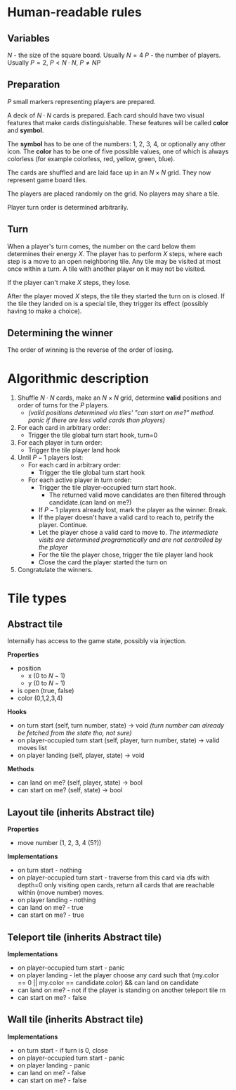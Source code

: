 
# Human-readable rules

## Variables

$N$ - the size of the square board. Usually $N=4$
$P$ - the number of players. Usually $P = 2$, $P < N\cdot N$, $P \neq NP$

## Preparation

$P$ small markers representing players are prepared.

A deck of $N\cdot N$ cards is prepared. Each card should have two visual features that make cards distinguishable. These features will be called **color** and **symbol**.

The **symbol** has to be one of the numbers: 1, 2, 3, 4, or optionally any other icon.
The **color** has to be one of five possible values, one of which is always colorless (for example colorless, red, yellow, green, blue).

The cards are shuffled and are laid face up in an $N \times N$ grid. They now represent game board tiles.

The players are placed randomly on the grid. No players may share a tile.

Player turn order is determined arbitrarily.

## Turn

When a player's turn comes, the number on the card below them determines their energy $X$. The player has to perform $X$ steps, where each step is a move to an open neighboring tile. Any tile may be visited at most once within a turn. A tile with another player on it may not be visited.

If the player can't make $X$ steps, they lose.

After the player moved $X$ steps, the tile they started the turn on is closed. If the tile they landed on is a special tile, they trigger its effect (possibly having to make a choice).

## Determining the winner

The order of winning is the reverse of the order of losing.

# Algorithmic description

1. Shuffle $N\cdot N$ cards, make an $N \times N$ grid, determine **valid** positions and order of turns for the $P$ players.
	- *(valid positions determined via tiles' "can start on me?" method. panic if there are less valid cards than players)*
2. For each card in arbitrary order:
	- Trigger the tile global turn start hook, turn=0
3. For each player in turn order:
	- Trigger the tile player land hook
4. Until $P-1$ players lost:
	- For each card in arbitrary order:
		- Trigger the tile global turn start hook
	- For each active player in turn order:
		- Trigger the tile player-occupied turn start hook.
			- The returned valid move candidates are then filtered through candidate.(can land on me?)
		- If $P-1$ players already lost, mark the player as the winner. Break.
		- If the player doesn't have a valid card to reach to, petrify the player. Continue.
		- Let the player chose a valid card to move to. *The intermediate visits are determined programatically and are not controlled by the player*
		- For the tile the player chose, trigger the tile player land hook
		- Close the card the player started the turn on
5. Congratulate the winners.

# Tile types

## Abstract tile

Internally has access to the game state, possibly via injection.

**Properties**
- position
	- x ($0$ to $N-1$)
	- y ($0$ to $N-1$)
- is open (true, false)
- color (0,1,2,3,4)

**Hooks**
- on turn start (self, turn number, state) -> void *(turn number can already be fetched from the state tho, not sure)*
- on player-occupied turn start (self, player, turn number, state) -> valid moves list
- on player landing (self, player, state) -> void

**Methods**
- can land on me? (self, player, state) -> bool
- can start on me? (self, state) -> bool
## Layout tile (inherits Abstract tile)

**Properties**
- move number (1, 2, 3, 4 (5?))

**Implementations**
- on turn start - nothing
- on player-occupied turn start - traverse from this card via dfs with depth=0 only visiting open cards, return all cards that are reachable within (move number) moves.
- on player landing - nothing
- can land on me? - true
- can start on me? - true

## Teleport tile (inherits Abstract tile)

**Implementations**
- on player-occupied turn start - panic
- on player landing - let the player choose any card such that (my.color == 0 || my.color == candidate.color) && can land on candidate
- can land on me? - not if the player is standing on another teleport tile rn
- can start on me? - false

## Wall tile (inherits Abstract tile)

**Implementations**
- on turn start - if turn is 0, close
- on player-occupied turn start - panic
- on player landing - panic
- can land on me? - false
- can start on me? - false
